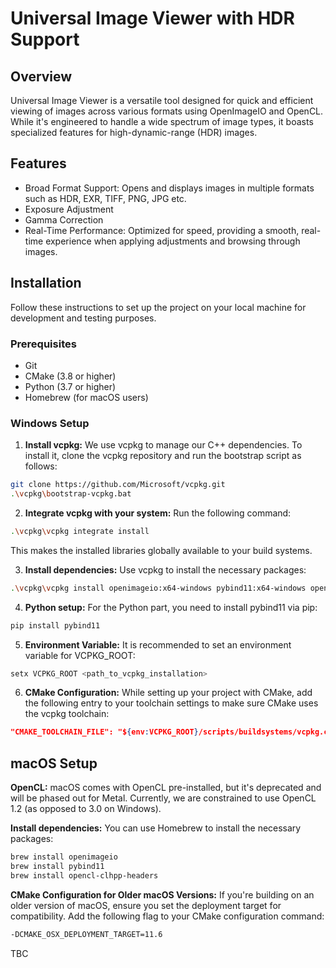 # Universal Image Viewer with HDR Support
## Overview
Universal Image Viewer is a versatile tool designed for quick and efficient viewing of images across various formats using OpenImageIO and OpenCL. While it's engineered to handle a wide spectrum of image types, it boasts specialized features for high-dynamic-range (HDR) images.

## Features
- Broad Format Support: Opens and displays images in multiple formats such as HDR, EXR, TIFF, PNG, JPG etc.
- Exposure Adjustment
- Gamma Correction
- Real-Time Performance: Optimized for speed, providing a smooth, real-time experience when applying adjustments and browsing through images.

## Installation
Follow these instructions to set up the project on your local machine for development and testing purposes.

### Prerequisites
- Git
- CMake (3.8 or higher)
- Python (3.7 or higher)
- Homebrew (for macOS users)

### Windows Setup
1. **Install vcpkg:** We use vcpkg to manage our C++ dependencies. To install it, clone the vcpkg repository and run the bootstrap script as follows:
```bash
git clone https://github.com/Microsoft/vcpkg.git
.\vcpkg\bootstrap-vcpkg.bat
```
2. **Integrate vcpkg with your system:** Run the following command:

```bash
.\vcpkg\vcpkg integrate install
```
This makes the installed libraries globally available to your build systems.

3. **Install dependencies:** Use vcpkg to install the necessary packages:

```bash
.\vcpkg\vcpkg install openimageio:x64-windows pybind11:x64-windows opencl:x64-windows
```

4. **Python setup:** For the Python part, you need to install pybind11 via pip:

```bash
pip install pybind11
```

5. **Environment Variable:** It is recommended to set an environment variable for VCPKG_ROOT:

```bash
setx VCPKG_ROOT <path_to_vcpkg_installation>
```

6. **CMake Configuration:** While setting up your project with CMake, add the following entry to your toolchain settings to make sure CMake uses the vcpkg toolchain:

```json
"CMAKE_TOOLCHAIN_FILE": "${env:VCPKG_ROOT}/scripts/buildsystems/vcpkg.cmake"
```

## macOS Setup

**OpenCL:** macOS comes with OpenCL pre-installed, but it's deprecated and will be phased out for Metal. Currently, we are constrained to use OpenCL 1.2 (as opposed to 3.0 on Windows).

**Install dependencies:** You can use Homebrew to install the necessary packages:

```bash
brew install openimageio
brew install pybind11
brew install opencl-clhpp-headers
```

**CMake Configuration for Older macOS Versions:** If you're building on an older version of macOS, ensure you set the deployment target for compatibility. Add the following flag to your CMake configuration command:

```bash
-DCMAKE_OSX_DEPLOYMENT_TARGET=11.6
```

TBC
